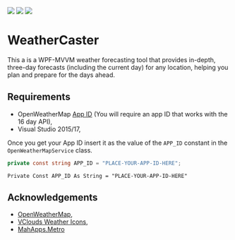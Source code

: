 ![](https://img.shields.io/packagist/dt/Verdancy/WeatherCaster.svg) ![](https://img.shields.io/github/last-commit/Verdancy/WeatherCaster.svg) ![](https://img.shields.io/github/license/Verdancy/WeatherCaster.svg)

# WeatherCaster

This a is a WPF-MVVM weather forecasting tool that provides in-depth, three-day forecasts (including the current day) for any location, helping you plan and prepare for the days ahead.


## Requirements
- OpenWeatherMap [App ID](http://openweathermap.org/appid) (You will require an app ID that works with the 16 day API),
- Visual Studio 2015/17,

Once you get your App ID insert it as the value of the `APP_ID` constant in the `OpenWeatherMapService` class.
```csharp
private const string APP_ID = "PLACE-YOUR-APP-ID-HERE";
```

```vb.net
Private Const APP_ID As String = "PLACE-YOUR-APP-ID-HERE"
```

## Acknowledgements
- [OpenWeatherMap](http://openweathermap.org),
- [VClouds Weather Icons](https://vclouds.deviantart.com/art/VClouds-Weather-Icons-179152045),
- [MahApps.Metro](https://github.com/MahApps/MahApps.Metro)





